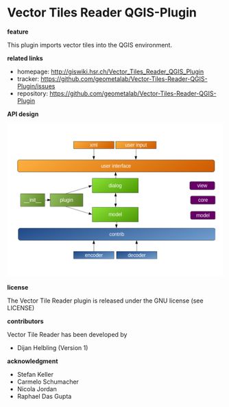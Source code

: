 # Vector Tiles Reader QGIS-Plugin

**feature**

This plugin imports vector tiles into the QGIS environment. 

**related links**

* homepage:   http://giswiki.hsr.ch/Vector_Tiles_Reader_QGIS_Plugin
* tracker:    https://github.com/geometalab/Vector-Tiles-Reader-QGIS-Plugin/issues
* repository: https://github.com/geometalab/Vector-Tiles-Reader-QGIS-Plugin

**API design**

![](data/doc/API.png?raw=true)

**license**

The Vector Tile Reader plugin is released under the GNU license (see LICENSE)

**contributors**

Vector Tile Reader has been developed by

* Dijan Helbling (Version 1)

**acknowledgment**

* Stefan Keller
* Carmelo Schumacher
* Nicola Jordan
* Raphael Das Gupta